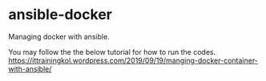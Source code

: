 # ansible-docker
Managing docker with ansible.

You may follow the the below tutorial for how to run the codes.
https://ittrainingkol.wordpress.com/2019/09/19/manging-docker-container-with-ansible/
